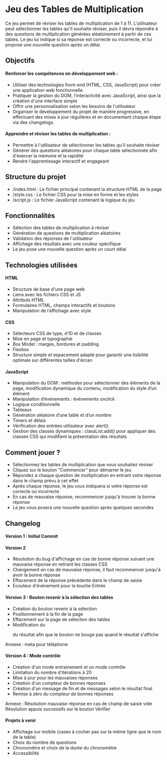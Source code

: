 # Jeu des Tables de Multiplication

Ce jeu permet de réviser les tables de multiplication de 1 à 11. L'utilisateur peut sélectionner les tables qu'il souhaite réviser, puis il devra répondre à des questions de multiplication générées aléatoirement à partir de ces tables. Le jeu lui indique si sa réponse est correcte ou incorrecte, et lui propose une nouvelle question après un délai.

## Objectifs

#### Renforcer les compétences en développement web :
- Utiliser des technologies front-end (HTML, CSS, JavaScript) pour créer une application web fonctionnelle
- Pratiquer la gestion du DOM, l’interactivité avec JavaScript, ainsi que la création d'une interface simple
- Offrir une personnalisation selon les besoins de l'utilisateur
- Organiser le développement du projet de manière progressive, en effectuant des mises à jour régulières et en documentant chaque étape via des changelogs.

#### Apprendre et réviser les tables de multiplication :
- Permettre à l'utilisateur de sélectionner les tables qu'il souhaite réviser
- Générer des questions aléatoires pour chaque table sélectionnée afin d'exercer la mémoire et la rapidité
- Rendre l'apprentissage interactif et engageant

## Structure du projet
- /index.html : Le fichier principal contenant la structure HTML de la page
- /style.css : Le fichier CSS pour la mise en forme et les styles
- /script.js : Le fichier JavaScript contenant la logique du jeu


## Fonctionnalités
- Sélection des tables de multiplication à réviser
- Génération de questions de multiplication aléatoires
- Validation des réponses de l'utilisateur
- Affichage des résultats avec une couleur spécifique
- Le jeu pose une nouvelle question après un court délai

## Technologies utilisées
#### HTML
- Structure de base d'une page web
- Liens avec les fichiers CSS et JS
- Attributs HTML
- Formulaires HTML, champs interactifs et boutons
- Manipulation de l’affichage avec style

#### CSS
- Sélecteurs CSS de type, d'ID et de classes
- Mise en page et typographie
- Box Model : marges, bordures et padding
- Flexbox
- Structure simple et espacement adapté pour garantir une lisibilité optimale sur différentes tailles d'écran

#### JavaScript
- Manipulation du DOM : méthodes pour sélectionner des éléments de la page, modification dynamique du contenu, modification du style d’un élément
- Manipulation d’événements : événements onclick
- Logique conditionnelle
- Tableaux
- Génération aléatoire d’une table et d’un nombre
- Timers et délais
- Vérification des entrées utilisateur avec alert()
- Gestion des classes dynamiques : classList.add() pour appliquer des classes CSS qui modifient la présentation des résultats

## Comment jouer ?
- Sélectionnez les tables de multiplication que vous souhaitez réviser
- Cliquez sur le bouton "Commencer" pour démarrer le jeu
- Répondez à chaque question de multiplication en entrant votre réponse dans le champ prévu à cet effet
- Après chaque réponse, le jeu vous indiquera si votre réponse est correcte ou incorrecte
- En cas de mauvaise réponse, recommencer jusqu'à trouver la bonne réponse
- Le jeu vous posera une nouvelle question après quelques secondes

## Changelog
#### Version 1 : Initial Commit

#### Version 2
- Résolution du bug d'affichage en cas de bonne réponse suivant une mauvaise réponse en retirant les classes CSS
- Changement en cas de mauvaise réponse, il faut recommencer jusqu'à avoir la bonne réponse
- Effacement de la réponse précédente dans le champ de saisie
- Ecouteur d'événement pour la touche Entrée

#### Version 3 : Bouton revenir à la sélection des tables
- Création du bouton revenir à la sélection
- Positionnement à la fin de la page
- Effacement sur la page de sélection des tables
- Modification du <p> du résultat afin que le bouton ne bouge pas quand le résultat s'affiche

Annexe : meta pour téléphone

#### Version 4 : Mode contrôle
- Création d'un mode entrainement et un mode contrôle
- Limitation du nombre d'itérations à 20
- Mise à jour pour les mauvaises réponses
- Création d'un compteur de bonnes réponses
- Création d'un message de fin et de messages selon le résultat final
- Remise à zéro du compteur de bonnes réponses

Annexe :
Résolution mauvaise réponse en cas de champ de saisie vide
Résolution appuis successifs sur le bouton Vérifier

#### Projets à venir
- Affichage sur mobile (cases à cocher pas sur la même ligne que le nom de la table)
- Choix du nombre de questions
- Chronomètre et choix de la durée du chronomètre
- Accessibilité
